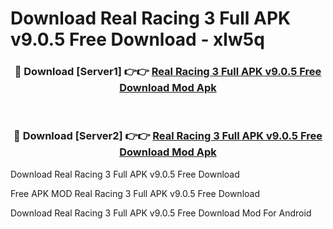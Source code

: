 # Download Real Racing 3 Full APK v9.0.5 Free Download - xlw5q



<div align="center">
<h3>🔴 Download [Server1] 👉👉 <a href="https://momento.my/?title=Real_Racing_3_Full_APK_v9.0.5_Free_Download">Real Racing 3 Full APK v9.0.5 Free Download Mod Apk</a></h3><br>

<h3>🔴 Download [Server2] 👉👉 <a href="https://momento.my/?title=Real_Racing_3_Full_APK_v9.0.5_Free_Download">Real Racing 3 Full APK v9.0.5 Free Download Mod Apk</a></h3>
</div>



Download Real Racing 3 Full APK v9.0.5 Free Download 

Free APK MOD Real Racing 3 Full APK v9.0.5 Free Download 

Download Real Racing 3 Full APK v9.0.5 Free Download Mod For Android
